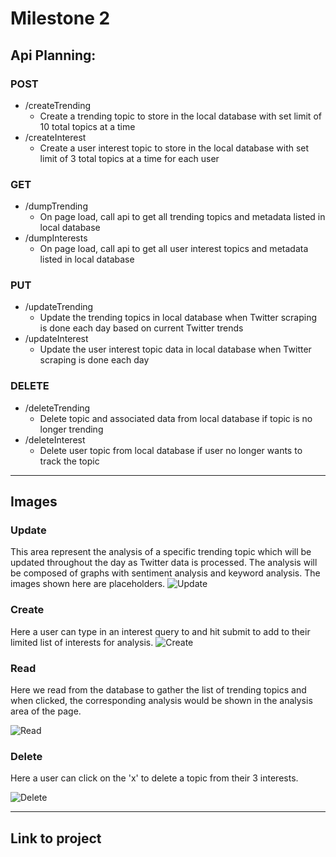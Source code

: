# Milestone 2

## Api Planning:

### POST

- /createTrending
    - Create a trending topic to store in the local database with set limit of 10 total topics at a time
- /createInterest
    - Create a user interest topic to store in the local database with set limit of 3 total topics at a time for each user 

### GET
- /dumpTrending
    - On page load, call api to get all trending topics and metadata listed in local database
- /dumpInterests
    - On page load, call api to get all user interest topics and metadata listed in local database

### PUT
- /updateTrending
    - Update the trending topics in local database when Twitter scraping is done each day based on current Twitter trends
- /updateInterest
    - Update the user interest topic data in local database when Twitter scraping is done each day
    

### DELETE
- /deleteTrending
    - Delete topic and associated data from local database if topic is no longer trending
- /deleteInterest
    - Delete user topic from local database if user no longer wants to track the topic

---
## Images

### Update
This area represent the analysis of a specific trending topic which will be updated throughout the day as Twitter data is processed. The analysis will be composed of graphs with sentiment analysis and keyword analysis. The images shown here are placeholders.
![Update](./images/Screen%20Shot%202022-04-19%20at%201.35.34%20PM.png)

### Create
Here a user can type in an interest query to and hit submit to add to their limited list of interests for analysis.
![Create](./images/Screen%20Shot%202022-04-19%20at%201.36.15%20PM.png)

### Read
Here we read from the database to gather the list of trending topics and when clicked, the corresponding analysis would be shown in the analysis area of the page.

![Read](./images/Screen%20Shot%202022-04-19%20at%201.36.34%20PM.png)

### Delete
Here a user can click on the 'x' to delete a topic from their 3 interests.

![Delete](./images/Screen%20Shot%202022-04-19%20at%201.38.54%20PM.png)

---
## Link to project
